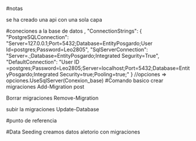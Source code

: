 #notas 

se ha creado una api con una sola capa

#coneciones a la base de datos
,
  "ConnectionStrings": {
    "PostgreSQLConnection": "Server=127.0.0.1;Port=5432;Database=EntityPosgardo;User Id=postgres;Password=Leo2805",
    "SqlServerConnection": "Server=.;Database=EntityPosgardo;Integrated Segurity=True",
    "DefaultConnection": "User ID =postgres;Password=Leo2805;Server=localhost;Port=5432;Database=EntityPosgardo;Integrated Security=true;Pooling=true;"
  }
  //opciones => opciones.UseSqlServer(Conexion_base) 
#Comando basico 
crear migraciones 
    Add-Migration post

Borrar migraciones
    Remove-Migration

subir la migraciones 
    Update-Database


#punto de referencia



#Data Seeding
 creamos datos aletorio con migraciones





